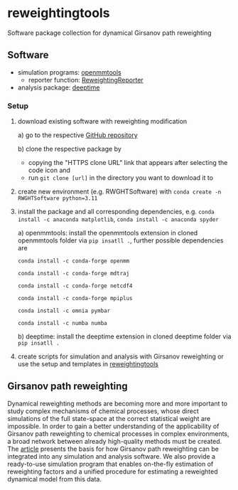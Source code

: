 # reweightingtools
Software package collection for dynamical Girsanov path reweighting  

## Software
- simulation programs: [openmmtools](https://github.com/bkellerlab/openmmtools)
  - reporter function: [ReweightingReporter](https://github.com/bkellerlab/reweightingtools/simulation/reweightingreporter.py)
- analysis package: [deeptime](https://github.com/bkellerlab/deeptime)

### Setup
1. download existing software with reweighting modification

   a) go to the respective [GitHub repository](https://github.com/bkellerlab/deeptime) 

   b) clone the respective package by
   	- copying the "HTTPS clone URL" link that appears after selecting the code icon and 
   	- run `git clone [url]` in the directory you want to download it to
   	  
3. create new environment (e.g. RWGHTSoftware) with `conda create -n RWGHTSoftware python=3.11` 
4. install the package and all corresponding dependencies, e.g. `conda install -c anaconda matplotlib`, `conda install -c anaconda spyder`

   a) openmmtools: install the openmmtools extension in cloned openmmtools folder via `pip insatll .`, further possible dependencies are
   
     `conda install -c conda-forge openmm`

     `conda install -c conda-forge mdtraj`

     `conda install -c conda-forge netcdf4`

     `conda install -c conda-forge mpiplus`

     `conda install -c omnia pymbar`

     `conda install -c numba numba`
   
   b) deeptime: install the deeptime extension in cloned deeptime folder via `pip insatll .`  
   
5. create scripts for simulation and analysis with Girsanov reweighting or use the setup and templates in [reweightingtools](https://github.com/bkellerlab/reweightingtools)

## Girsanov path reweighting
Dynamical reweighting methods are becoming more and more important to study complex mechanisms of chemical processes, whose direct simulations of the full state-space at the correct statistical weight are impossible. 
In order to gain a better understanding of the applicability of Girsanov path reweighting to chemical processes in complex environments, a broad network between already high-quality methods must be created.
The [article](???) presents the basis for how Girsanov path reweighting can be integrated into any simulation and analysis software. 
We also provide a ready-to-use simulation program that enables on-the-fly estimation of reweighting factors and a unified procedure for estimating a reweighted dynamical model from this data.
